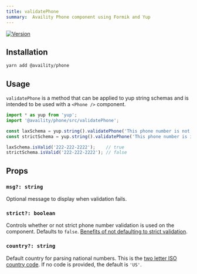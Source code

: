 ```yaml
---
title: validatePhone
summary:  Availity Phone component using Formik and Yup
---
```


[![Version](https://img.shields.io/npm/v/@availity/phone.svg?style=for-the-badge)](https://www.npmjs.com/package/@availity/phone)

## Installation

```bash
yarn add @availity/phone
```

## Usage

`validatePhone` is a method that can be applied to yup string schemas and is intended to be used with a `<Phone />` component.

```jsx
import * as yup from 'yup';
import '@availity/phone/src/validatePhone';

const laxSchema = yup.string().validatePhone('This phone number is not possible.');
const strictSchema = yup.string().validatePhone('This phone number is invalid.', true, 'US');

laxSchema.isValid('222-222-2222');    // true
strictSchema.isValid('222-222-2222'); // false

```

## Props

### `msg?: string`
Optional message to display when validation fails.

### `strict?: boolean`
Controls whether or not strict phone number validation is used on the component. Defaults to `false`. [Benefits of not defaulting to strict validation](https://github.com/catamphetamine/libphonenumber-js/blob/master/README.md#using-phone-number-validation-feature).

### `country?: string`
Default country for parsing national numbers. This is the [two letter ISO country code](https://en.wikipedia.org/wiki/ISO_3166-1_alpha-2). If no code is provided, the default is `'US'`.
